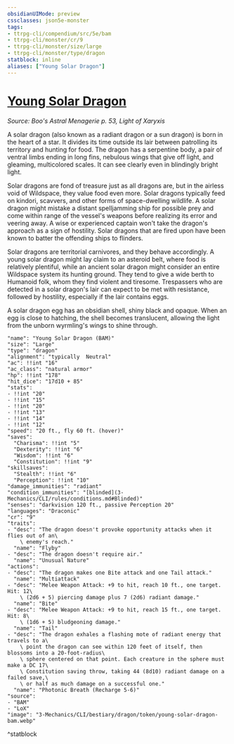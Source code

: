 ```yaml
---
obsidianUIMode: preview
cssclasses: json5e-monster
tags:
- ttrpg-cli/compendium/src/5e/bam
- ttrpg-cli/monster/cr/9
- ttrpg-cli/monster/size/large
- ttrpg-cli/monster/type/dragon
statblock: inline
aliases: ["Young Solar Dragon"]
---
```

# [Young Solar Dragon](3-Mechanics\CLI\bestiary\dragon/young-solar-dragon-bam.md)
*Source: Boo's Astral Menagerie p. 53, Light of Xaryxis*  

A solar dragon (also known as a radiant dragon or a sun dragon) is born in the heart of a star. It divides its time outside its lair between patrolling its territory and hunting for food. The dragon has a serpentine body, a pair of ventral limbs ending in long fins, nebulous wings that give off light, and gleaming, multicolored scales. It can see clearly even in blindingly bright light.

Solar dragons are fond of treasure just as all dragons are, but in the airless void of Wildspace, they value food even more. Solar dragons typically feed on kindori, scavvers, and other forms of space-dwelling wildlife. A solar dragon might mistake a distant spelljamming ship for possible prey and come within range of the vessel's weapons before realizing its error and veering away. A wise or experienced captain won't take the dragon's approach as a sign of hostility. Solar dragons that are fired upon have been known to batter the offending ships to flinders.

Solar dragons are territorial carnivores, and they behave accordingly. A young solar dragon might lay claim to an asteroid belt, where food is relatively plentiful, while an ancient solar dragon might consider an entire Wildspace system its hunting ground. They tend to give a wide berth to Humanoid folk, whom they find violent and tiresome. Trespassers who are detected in a solar dragon's lair can expect to be met with resistance, followed by hostility, especially if the lair contains eggs.

A solar dragon egg has an obsidian shell, shiny black and opaque. When an egg is close to hatching, the shell becomes translucent, allowing the light from the unborn wyrmling's wings to shine through.

```statblock
"name": "Young Solar Dragon (BAM)"
"size": "Large"
"type": "dragon"
"alignment": "typically  Neutral"
"ac": !!int "16"
"ac_class": "natural armor"
"hp": !!int "178"
"hit_dice": "17d10 + 85"
"stats":
- !!int "20"
- !!int "15"
- !!int "20"
- !!int "13"
- !!int "14"
- !!int "12"
"speed": "20 ft., fly 60 ft. (hover)"
"saves":
  "Charisma": !!int "5"
  "Dexterity": !!int "6"
  "Wisdom": !!int "6"
  "Constitution": !!int "9"
"skillsaves":
  "Stealth": !!int "6"
  "Perception": !!int "10"
"damage_immunities": "radiant"
"condition_immunities": "[blinded](3-Mechanics/CLI/rules/conditions.md#Blinded)"
"senses": "darkvision 120 ft., passive Perception 20"
"languages": "Draconic"
"cr": "9"
"traits":
- "desc": "The dragon doesn't provoke opportunity attacks when it flies out of an\
    \ enemy's reach."
  "name": "Flyby"
- "desc": "The dragon doesn't require air."
  "name": "Unusual Nature"
"actions":
- "desc": "The dragon makes one Bite attack and one Tail attack."
  "name": "Multiattack"
- "desc": "Melee Weapon Attack: +9 to hit, reach 10 ft., one target. Hit: 12\
    \ (2d6 + 5) piercing damage plus 7 (2d6) radiant damage."
  "name": "Bite"
- "desc": "Melee Weapon Attack: +9 to hit, reach 15 ft., one target. Hit: 8\
    \ (1d6 + 5) bludgeoning damage."
  "name": "Tail"
- "desc": "The dragon exhales a flashing mote of radiant energy that travels to a\
    \ point the dragon can see within 120 feet of itself, then blossoms into a 20-foot-radius\
    \ sphere centered on that point. Each creature in the sphere must make a DC 17\
    \ Constitution saving throw, taking 44 (8d10) radiant damage on a failed save,\
    \ or half as much damage on a successful one."
  "name": "Photonic Breath (Recharge 5-6)"
"source":
- "BAM"
- "LoX"
"image": "3-Mechanics/CLI/bestiary/dragon/token/young-solar-dragon-bam.webp"
```
^statblock